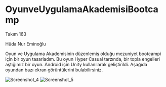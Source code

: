 # OyunveUygulamaAkademisiBootcamp

Takım 163

Hüda Nur Eminoğlu

Oyun ve Uygulama Akademisinin düzenlemiş olduğu mezuniyet bootcampi için bir oyun tasarladım. Bu oyun Hyper Casual tarzında, bir topla engelleri aştığımız bir oyun. Android için Unity kullanılarak geliştirildi. Aşağıda oyundan bazı ekran görüntülerini bulabilirsiniz.

![Screenshot_4](https://user-images.githubusercontent.com/64445154/172499584-cbdf51f2-ac6a-45f0-9113-46428d15df68.png)
![Screenshot_5](https://user-images.githubusercontent.com/64445154/172499741-71c01d8e-fafc-4816-b095-5e1bb52a8e5e.png)
